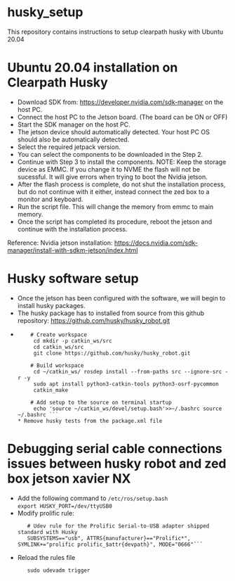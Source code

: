 # husky_setup
This repository contains instructions to setup clearpath husky with Ubuntu 20.04

# Ubuntu 20.04 installation on Clearpath Husky
* Download SDK from: https://developer.nvidia.com/sdk-manager on the host PC.
* Connect the host PC to the Jetson board. (The board can be ON or OFF)
* Start the SDK manager on the host PC.
* The jetson device should automatically detected. Your host PC OS should also be automatically detected.
* Select the required jetpack version.
* You can select the components to be downloaded in the Step 2.
* Continue with Step 3 to install the components. NOTE: Keep the storage device as EMMC. If you change it to NVME the flash will not be sucessful. It will give errors when trying to boot the Nvidia jetson.
* After the flash process is complete, do not shut  the installation process, but do not continue with it either, instead connect the zed box to a monitor and keyboard.
* Run the script file. This will change the memory from emmc to main memory.
* Once the script has completed its procedure, reboot the jetson and continue with the installation process.

Reference:
Nvidia jetson installation: https://docs.nvidia.com/sdk-manager/install-with-sdkm-jetson/index.html 

# Husky software setup
* Once the jetson has been configured with the software, we will begin to install husky packages.
* The husky package has to installed from source from this github repository: https://github.com/husky/husky_robot.git
* ``` # Following are the instructions to install from source
      # Create workspace 
       cd mkdir -p catkin_ws/src 
       cd catkin_ws/src 
       git clone https://github.com/husky/husky_robot.git

      # Build workspace 
       cd ~/catkin_ws/ rosdep install --from-paths src --ignore-src -r -y 
       sudo apt install python3-catkin-tools python3-osrf-pycommon 
       catkin_make

      # Add setup to the source on terminal startup 
       echo 'source ~/catkin_ws/devel/setup.bash'>>~/.bashrc source ~/.bashrc ```
  * Remove husky tests from the package.xml file

# Debugging serial cable connections issues between husky robot and zed box jetson xavier NX
* Add the following command to `/etc/ros/setup.bash`  
  `export HUSKY_PORT=/dev/ttyUSB0`
* Modify prolific rule:
  ```sudo nano /etc/udev/rules.d/50-husky-mcu.rules
     # Udev rule for the Prolific Serial-to-USB adapter shipped standard with Husky
     SUBSYSTEMS=="usb", ATTRS{manufacturer}=="Prolific*", SYMLINK+="prolific prolific_$attr{devpath}", MODE="0666"```
* Reload the rules file
  ```sudo udevadm control --reload-rules
     sudo udevadm trigger 

